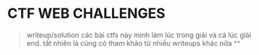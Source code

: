 # CTF WEB CHALLENGES

>writeup/solution các bài ctfs này mình làm lúc trong giải và cả lúc giải end. tất nhiên là cũng có tham khảo từ nhiều writeups khác nữa ^^
